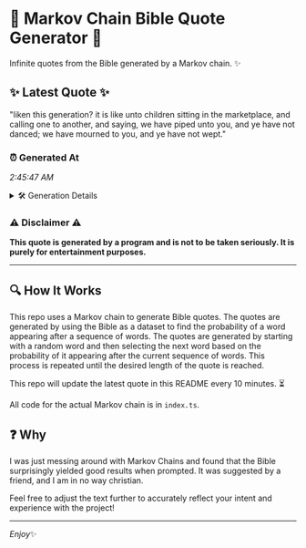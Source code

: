 # 📖 Markov Chain Bible Quote Generator 📖

Infinite quotes from the Bible generated by a Markov chain. ✨

## ✨ Latest Quote ✨
"liken this generation? it is like unto children sitting in the marketplace, and calling one to another, and saying, we have piped unto you, and ye have not danced; we have mourned to you, and ye have not wept."

### ⏰ Generated At
*2:45:47 AM*

<details>
    <summary>🛠️ Generation Details</summary>
    <p>
        <strong>🌱 Seed:</strong> liken<br>
        <strong>🔄 Iterations:</strong> 38<br>
        <strong>📜 Context History:</strong><br>[ liken ]: this<br>[ liken, this ]: generation?<br>[ liken, this, generation? ]: it<br>[ liken, this, generation?, it ]: is<br>[ liken, this, generation?, it, is ]: like<br>[ liken, this, generation?, it, is, like ]: unto<br>[ this, generation?, it, is, like, unto ]: children<br>[ generation?, it, is, like, unto, children ]: sitting<br>[ it, is, like, unto, children, sitting ]: in<br>[ is, like, unto, children, sitting, in ]: the<br>[ like, unto, children, sitting, in, the ]: marketplace,<br>[ unto, children, sitting, in, the, marketplace, ]: and<br>[ children, sitting, in, the, marketplace,, and ]: calling<br>[ sitting, in, the, marketplace,, and, calling ]: one<br>[ in, the, marketplace,, and, calling, one ]: to<br>[ the, marketplace,, and, calling, one, to ]: another,<br>[ marketplace,, and, calling, one, to, another, ]: and<br>[ and, calling, one, to, another,, and ]: saying,<br>[ calling, one, to, another,, and, saying, ]: we<br>[ one, to, another,, and, saying,, we ]: have<br>[ to, another,, and, saying,, we, have ]: piped<br>[ another,, and, saying,, we, have, piped ]: unto<br>[ and, saying,, we, have, piped, unto ]: you,<br>[ saying,, we, have, piped, unto, you, ]: and<br>[ we, have, piped, unto, you,, and ]: ye<br>[ have, piped, unto, you,, and, ye ]: have<br>[ piped, unto, you,, and, ye, have ]: not<br>[ unto, you,, and, ye, have, not ]: danced;<br>[ you,, and, ye, have, not, danced; ]: we<br>[ and, ye, have, not, danced;, we ]: have<br>[ ye, have, not, danced;, we, have ]: mourned<br>[ have, not, danced;, we, have, mourned ]: to<br>[ not, danced;, we, have, mourned, to ]: you,<br>[ danced;, we, have, mourned, to, you, ]: and<br>[ we, have, mourned, to, you,, and ]: ye<br>[ have, mourned, to, you,, and, ye ]: have<br>[ mourned, to, you,, and, ye, have ]: not<br>[ to, you,, and, ye, have, not ]: wept.<br>
    </p>
</details>

### ⚠️ Disclaimer ⚠️
**This quote is generated by a program and is not to be taken seriously. It is purely for entertainment purposes.**

---

## 🔍 How It Works

This repo uses a Markov chain to generate Bible quotes. The quotes are generated by using the Bible as a dataset to find the probability of a word appearing after a sequence of words. The quotes are generated by starting with a random word and then selecting the next word based on the probability of it appearing after the current sequence of words. This process is repeated until the desired length of the quote is reached.

This repo will update the latest quote in this README every 10 minutes. ⏳

All code for the actual Markov chain is in `index.ts`.

## ❓ Why

I was just messing around with Markov Chains and found that the Bible surprisingly yielded good results when prompted. 
It was suggested by a friend, and I am in no way christian.

Feel free to adjust the text further to accurately reflect your intent and experience with the project!

---

*Enjoy*✨
